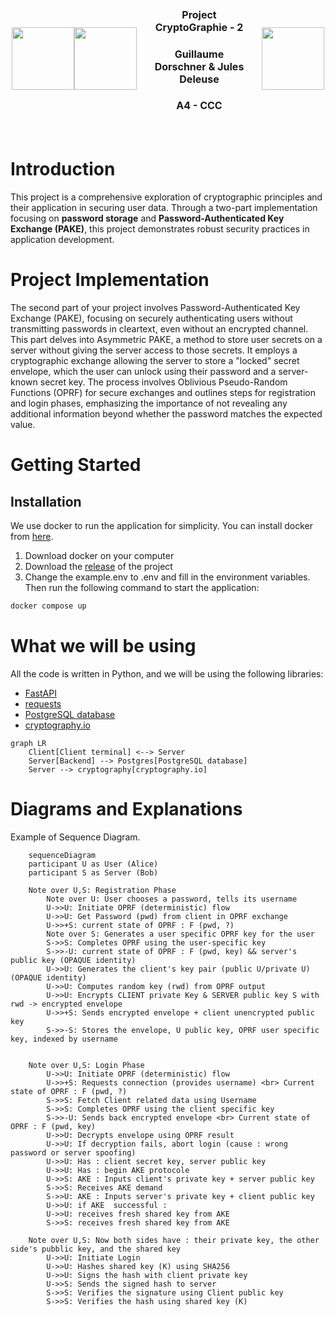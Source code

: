 <div style="display: flex; justify-content: center; align-items: center; width: 500px; margin: 0 auto;">
    <img src="https://avatars.githubusercontent.com/u/44686652?v=4" height=100 style="align-self: center;">
    <img src="https://media.discordapp.net/attachments/1172462760530034742/1215056991190392893/image.png?ex=65fb5d01&is=65e8e801&hm=9bdd484fcc715d50b973f4d8feab28ad0862fa68dc7ff435b1b46e8fa6902900&=&format=webp&quality=lossless&width=920&height=936" height=100 style="align-self: center;">
    <div style="padding: 20px; text-align: center;">
        <h3 style="font-size: 16px;">Project CryptoGraphie - 2</h3>
        <h3 style="font-size: 16px;">Guillaume Dorschner & Jules Deleuse</h3>
        <h3 style="font-size: 16px;">A4 - CCC</h3>
    </div>
    <img src="https://www.esilv.fr/ecole-ingenieur/logos/logo_esilv_png_couleur.png" width="100" style="align-self: center;">
</div>

# Introduction

This project is a comprehensive exploration of cryptographic principles and their application in securing user data. Through a two-part implementation focusing on **password storage** and **Password-Authenticated Key Exchange (PAKE)**, this project demonstrates robust security practices in application development.


# Project Implementation

The second part of your project involves Password-Authenticated Key Exchange (PAKE), focusing on securely authenticating users without transmitting passwords in cleartext, even without an encrypted channel. This part delves into Asymmetric PAKE, a method to store user secrets on a server without giving the server access to those secrets. It employs a cryptographic exchange allowing the server to store a "locked" secret envelope, which the user can unlock using their password and a server-known secret key. The process involves Oblivious Pseudo-Random Functions (OPRF) for secure exchanges and outlines steps for registration and login phases, emphasizing the importance of not revealing any additional information beyond whether the password matches the expected value.

# Getting Started

## Installation

We use docker to run the application for simplicity. You can install docker from [here](https://docs.docker.com/get-docker/).

1. Download docker on your computer
2. Download the [release](https://github.com/GuillaumeDorschner/ESILV-Cryptography-S8/releases/latest) of the project
3. Change the example.env to .env and fill in the environment variables. Then run the following command to start the application:

```bash
docker compose up
```

# What we will be using

All the code is written in Python, and we will be using the following libraries:
- [FastAPI](https://fastapi.tiangolo.com/)
- [requests](https://docs.python-requests.org/en/master/)
- [PostgreSQL database](https://www.postgresql.org/)
- [cryptography.io](https://cryptography.io/)

```mermaid
graph LR
    Client[Client terminal] <--> Server
    Server[Backend] --> Postgres[PostgreSQL database]
    Server --> cryptography[cryptography.io]
```


# Diagrams and Explanations

Example of Sequence Diagram.

```mermaid
    sequenceDiagram
    participant U as User (Alice)
    participant S as Server (Bob)

    Note over U,S: Registration Phase
        Note over U: User chooses a password, tells its username
        U->>U: Initiate OPRF (deterministic) flow
        U->>U: Get Password (pwd) from client in OPRF exchange
        U->>+S: current state of OPRF : F (pwd, ?)
        Note over S: Generates a user specific OPRF key for the user
        S->>S: Completes OPRF using the user-specific key
        S->>-U: current state of OPRF : F (pwd, key) && server's public key (OPAQUE identity)
        U->>U: Generates the client's key pair (public U/private U) (OPAQUE identity)
        U->>U: Computes random key (rwd) from OPRF output
        U->>U: Encrypts CLIENT private Key & SERVER public key S with rwd -> encrypted envelope
        U->>+S: Sends encrypted envelope + client unencrypted public key
        S->>-S: Stores the envelope, U public key, OPRF user specific key, indexed by username


    Note over U,S: Login Phase
        U->>U: Initiate OPRF (deterministic) flow
        U->>+S: Requests connection (provides username) <br> Current state of OPRF : F (pwd, ?)
        S->>S: Fetch Client related data using Username
        S->>S: Completes OPRF using the client specific key
        S->>-U: Sends back encrypted envelope <br> Current state of OPRF : F (pwd, key)
        U->>U: Decrypts envelope using OPRF result
        U->>U: If decryption fails, abort login (cause : wrong password or server spoofing)
        U->>U: Has : client secret key, server public key
        U->>U: Has : begin AKE protocole
        U->>S: AKE : Inputs client's private key + server public key
        S->>S: Receives AKE demand
        S->>U: AKE : Inputs server's private key + client public key
        U->>U: if AKE  successful :
        U->>U: receives fresh shared key from AKE
        S->>S: receives fresh shared key from AKE

    Note over U,S: Now both sides have : their private key, the other side's pubblic key, and the shared key
        U->>U: Initiate Login
        U->>U: Hashes shared key (K) using SHA256
        U->>U: Signs the hash with client private key
        U->>S: Sends the signed hash to server
        S->>S: Verifies the signature using Client public key
        S->>S: Verifies the hash using shared key (K)
```